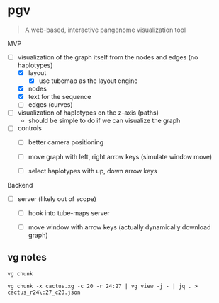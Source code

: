 # pgv

> A web-based, interactive pangenome visualization tool

MVP

- [ ] visualization of the graph itself from the nodes and edges (no haplotypes)
    - [X] layout
        - [X] use tubemap as the layout engine
    - [X] nodes
    - [X] text for the sequence
    - [ ] edges (curves)
- [ ] visualization of haplotypes on the z-axis (paths)
    - should be simple to do if we can visualize the graph
- [ ] controls
    - [ ] better camera positioning
    - [ ] move graph with left, right arrow keys (simulate window move)
    - [ ] select haplotypes with up, down arrow keys


Backend

- [ ] server (likely out of scope)
    - [ ] hook into tube-maps server
    - [ ] move window with arrow keys (actually dynamically download graph)


## vg notes

`vg chunk`

```
vg chunk -x cactus.xg -c 20 -r 24:27 | vg view -j - | jq . > cactus_r24\:27_c20.json
```
